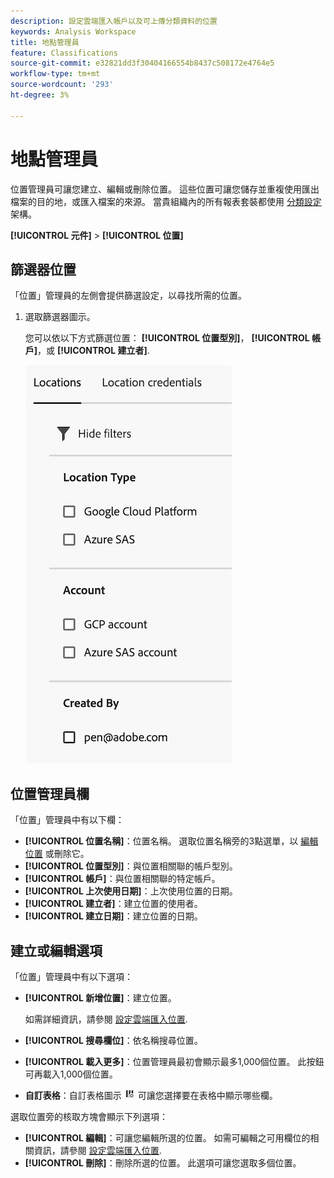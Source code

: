 ```yaml
---
description: 設定雲端匯入帳戶以及可上傳分類資料的位置
keywords: Analysis Workspace
title: 地點管理員
feature: Classifications
source-git-commit: e32821dd3f30404166554b8437c508172e4764e5
workflow-type: tm+mt
source-wordcount: '293'
ht-degree: 3%

---
```


# 地點管理員

位置管理員可讓您建立、編輯或刪除位置。 這些位置可讓您儲存並重複使用匯出檔案的目的地，或匯入檔案的來源。 當貴組織內的所有報表套裝都使用 [分類設定](../classifications/sets/overview.md) 架構。

**[!UICONTROL 元件]** > **[!UICONTROL 位置]**

## 篩選器位置

「位置」管理員的左側會提供篩選設定，以尋找所需的位置。

1. 選取篩選器圖示。

   您可以依以下方式篩選位置： **[!UICONTROL 位置型別]**， **[!UICONTROL 帳戶]**，或 **[!UICONTROL 建立者]**.

   ![位置篩選器](assets/locations-filters.png)

## 位置管理員欄

「位置」管理員中有以下欄：

* **[!UICONTROL 位置名稱]**：位置名稱。 選取位置名稱旁的3點選單，以 [編輯位置](/help/components/locations/configure-import-locations.md) 或刪除它。
* **[!UICONTROL 位置型別]**：與位置相關聯的帳戶型別。
* **[!UICONTROL 帳戶]**：與位置相關聯的特定帳戶。
* **[!UICONTROL 上次使用日期]**：上次使用位置的日期。
* **[!UICONTROL 建立者]**：建立位置的使用者。
* **[!UICONTROL 建立日期]**：建立位置的日期。

## 建立或編輯選項

「位置」管理員中有以下選項：

* **[!UICONTROL 新增位置]**：建立位置。

  如需詳細資訊，請參閱 [設定雲端匯入位置](/help/components/locations/configure-import-locations.md).
* **[!UICONTROL 搜尋欄位]**：依名稱搜尋位置。
* **[!UICONTROL 載入更多]**：位置管理員最初會顯示最多1,000個位置。 此按鈕可再載入1,000個位置。
* **自訂表格**：自訂表格圖示 ![自訂表格圖示](assets/customize-table-icon.png) 可讓您選擇要在表格中顯示哪些欄。

選取位置旁的核取方塊會顯示下列選項：

* **[!UICONTROL 編輯]**：可讓您編輯所選的位置。 如需可編輯之可用欄位的相關資訊，請參閱 [設定雲端匯入位置](/help/components/locations/configure-import-accounts.md).
* **[!UICONTROL 刪除]**：刪除所選的位置。 此選項可讓您選取多個位置。

